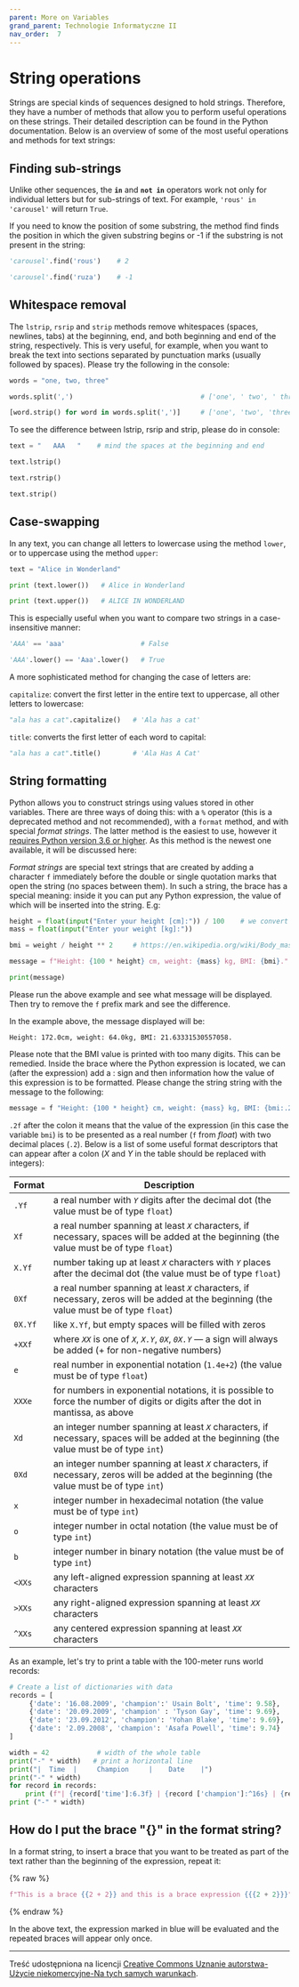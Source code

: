 ```yaml
---
parent: More on Variables
grand_parent: Technologie Informatyczne II
nav_order:  7
---
```


# String operations

Strings are special kinds of sequences designed to hold strings. Therefore, they have a number of methods that allow you to perform useful operations on these strings. Their detailed description can be found in the Python documentation. Below is an overview of some of the most useful operations and methods for text strings:

## Finding sub-strings

Unlike other sequences, the **`in`** and **`not in`** operators work not only for individual letters but for sub-strings of text. For example, `'rous' in 'carousel'` will return `True`.

If you need to know the position of some substring, the method find finds the position in which the given substring begins or -1 if the substring is not present in the string:

```python
'carousel'.find('rous')    # 2

'carousel'.find('ruza')    # -1
```

## Whitespace removal

The `lstrip`, `rsrip` and `strip` methods remove whitespaces (spaces, newlines, tabs) at the beginning, end, and both beginning and end of the string, respectively. This is very useful, for example, when you want to break the text into sections separated by punctuation marks (usually followed by spaces). Please try the following in the console:

```python
words = "one, two, three"

words.split(',')                                # ['one', ' two', ' three']

[word.strip() for word in words.split(',')]     # ['one', 'two', 'three']
```

To see the difference between  lstrip,  rsrip and  strip, please do in console:

```python
text = "   AAA   "    # mind the spaces at the beginning and end

text.lstrip()

text.rstrip()

text.strip()
```

## Case-swapping

In any text, you can change all letters to lowercase using the method `lower`, or to uppercase using the method `upper`:

```python
text = "Alice in Wonderland"

print (text.lower())   # Alice in Wonderland

print (text.upper())   # ALICE IN WONDERLAND
```

This is especially useful when you want to compare two strings in a case-insensitive manner:

```python
'AAA' == 'aaa'                   # False

'AAA'.lower() == 'Aaa'.lower()   # True
```

A more sophisticated method for changing the case of letters are:

`capitalize`: convert the first letter in the entire text to uppercase, all other letters to lowercase:

```python
"ala has a cat".capitalize()   # 'Ala has a cat'
```

`title`: converts the first letter of each word to capital:

```python
"ala has a cat".title()        # 'Ala Has A Cat'
```

## String formatting

Python allows you to construct strings using values stored in other variables. There are three ways of doing this: with a `%` operator (this is a deprecated method and not recommended), with a `format` method, and with special *format strings*. The latter method is the easiest to use, however it <u>requires Python version 3.6 or higher</u>. As this method is the newest one available, it will be discussed here:

*Format strings* are special text strings that are created by adding a character `f` immediately before the double or single quotation marks that open the string (no spaces between them). In such a string, the brace has a special meaning: inside it you can put any Python expression, the value of which will be inserted into the string. E.g:

```python
height = float(input("Enter your height [cm]:")) / 100    # we convert the given height into meters
mass = float(input("Enter your weight [kg]:")) 

bmi = weight / height ** 2     # https://en.wikipedia.org/wiki/Body_mass_index

message = f"Height: {100 * height} cm, weight: {mass} kg, BMI: {bmi}."

print(message)
```

Please run the above example and see what message will be displayed. Then try to remove the `f` prefix mark and see the difference.

In the example above, the message displayed will be:

```
Height: 172.0cm, weight: 64.0kg, BMI: 21.63331530557058.
```

Please note that the BMI value is printed with too many digits. This can be remedied. Inside the brace where the Python expression is located, we can (after the expression) add a : sign and then information how the value of this expression is to be formatted. Please change the string string with the message to the following:

```python
message = f "Height: {100 * height} cm, weight: {mass} kg, BMI: {bmi:.2f}"
```

`.2f` after the colon it means that the value of the expression (in this case the variable `bmi`) is to be presented as a real number (`f` from *float*) with two decimal places (`.2`). Below is a list of some useful format descriptors that can appear after a colon (*X* and *Y* in the table should be replaced with integers):

| Format  | Description                                                                                                                                 |
| ------- | ------------------------------------------------------------------------------------------------------------------------------------------- |
| `.Yf`   | a real number with *`Y`* digits after the decimal dot (the value must be of type `float`)                                                   |
| `Xf`    | a real number spanning at least *`X`* characters, if necessary, spaces will be added at the beginning (the value must be of type `float`)   |
| `X.Yf`  | number taking up at least *`X`* characters with *`Y`* places after the decimal dot (the value must be of type `float`)                      |
| `0Xf`   | a real number spanning at least *`X`* characters, if necessary, zeros will be added at the beginning (the value must be of type `float`)    |
| `0X.Yf` | like `X.Yf`, but empty spaces will be filled with zeros                                                                                     |
| `+XXf`  | where *`XX`* is one of *`X`*, *`X.Y`*, *`0X`*, *`0X.Y`* — a sign will always be added (+ for non-negative numbers)                          |
| `e`     | real number in exponential notation (`1.4e+2`) (the value must be of type `float`)                                                          |
| `XXXe`  | for numbers in exponential notations, it is possible to force the number of digits or digits after the dot in mantissa, as above            |
| `Xd`    | an integer number spanning at least *`X`* characters, if necessary, spaces will be added at the beginning (the value must be of type `int`) |
| `0Xd`   | an integer number spanning at least *`X`* characters, if necessary, zeros will be added at the beginning (the value must be of type `int`)  |
| `x`     | integer number in hexadecimal notation (the value must be of type `int`)                                                                    |
| `o`     | integer number in octal notation (the value must be of type `int`)                                                                          |
| `b`     | integer number in binary notation (the value must be of type `int`)                                                                         |
| `<XXs`  | any left-aligned expression spanning at least *`XX`* characters                                                                             |
| `>XXs`  | any right-aligned expression spanning at least *`XX`* characters                                                                            |
| `^XXs`  | any centered expression spanning at least *`XX`* characters                                                                                 |

As an example, let's try to print a table with the 100-meter runs world records:

```python
# Create a list of dictionaries with data
records = [
     {'date': '16.08.2009', 'champion':' Usain Bolt', 'time': 9.58},
     {'date': '20.09.2009', 'champion' : 'Tyson Gay', 'time': 9.69},
     {'date': '23.09.2012', 'champion': 'Yohan Blake', 'time': 9.69},
     {'date': '2.09.2008', 'champion': 'Asafa Powell', 'time': 9.74}
]

width = 42            # width of the whole table
print("-" * width)   # print a horizontal line
print("|  Time  |     Champion     |    Date    |") 
print("-" * width) 
for record in records: 
    print (f"| {record['time']:6.3f} | {record ['champion']:^16s} | {record ['date']:>10s} |")
print ("-" * width)
```

## How do I put the brace "{}" in the format string?

In a format string, to insert a brace that you want to be treated as part of the text rather than the beginning of the expression, repeat it:

 {% raw %}
```python
f"This is a brace {{2 + 2}} and this is a brace expression {{{2 + 2}}}"
```
 {% endraw %}

In the above text, the expression marked in blue will be evaluated and the repeated braces will appear only once.


---

Treść udostępniona na licencji [Creative Commons Uznanie autorstwa-Użycie niekomercyjne-Na tych samych warunkach](https://creativecommons.org/licenses/by-nc-sa/4.0/deed.pl).

